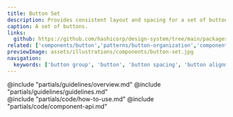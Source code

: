 ```yaml
---
title: Button Set
description: Provides consistent layout and spacing for a set of buttons.
caption: A set of buttons.
links:
  github: https://github.com/hashicorp/design-system/tree/main/packages/components/addon/components/hds/button-set
related: ['components/button','patterns/button-organization','components/segmented-group']
previewImage: assets/illustrations/components/button-set.jpg
navigation:
  keywords: ['button group', 'button', 'button spacing', 'button alignment', 'button layout']
---
```


<section data-tab="Guidelines">
  @include "partials/guidelines/overview.md"
  @include "partials/guidelines/guidelines.md"
</section>

<section data-tab="Code">
  @include "partials/code/how-to-use.md"
  @include "partials/code/component-api.md"
</section>

